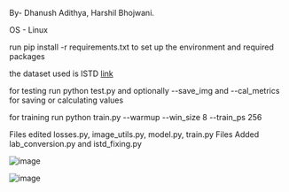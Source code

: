 
By- Dhanush Adithya, Harshil Bhojwani.

OS - Linux

run pip install -r requirements.txt to set up the environment and required packages

the dataset used is ISTD [link](https://drive.google.com/file/d/1I0qw-65KBA6np8vIZzO6oeiOvcDBttAY/view)

for testing run python test.py and optionally --save_img and --cal_metrics for saving or calculating values

for training run python train.py --warmup --win_size 8 --train_ps 256

Files edited losses.py, image_utils.py, model.py, train.py 
Files Added lab_conversion.py and istd_fixing.py

![image](https://github.com/user-attachments/assets/3ed08e03-d29d-4a9c-a86f-06e2a02d62c5)

![image](https://github.com/user-attachments/assets/db5392d9-2b15-43d3-b76f-938228098fc0)

